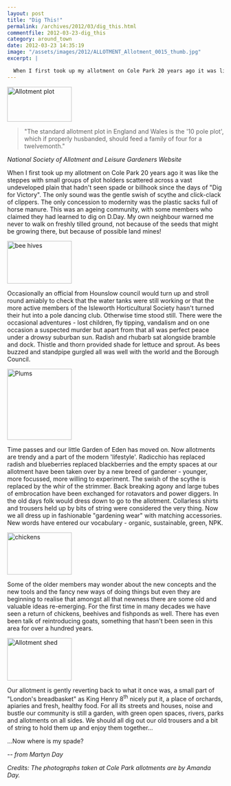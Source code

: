 ```yaml
---
layout: post
title: "Dig This!"
permalink: /archives/2012/03/dig_this.html
commentfile: 2012-03-23-dig_this
category: around_town
date: 2012-03-23 14:35:19
image: "/assets/images/2012/ALLOTMENT_Allotment_0015_thumb.jpg"
excerpt: |

  When I first took up my allotment on Cole Park 20 years ago it was like the steppes with small groups of plot holders scattered across a vast undeveloped plain that hadn't seen spade or billhook since the days of "Dig for Victory".  The only sound was the gentle swish of scythe and click-clack of clippers. The only concession to modernity was the plastic sacks full of horse manure.  This was an ageing community, with some members who claimed they had learned to dig on D.Day. My own neighbour warned me never to walk on freshly tilled ground, not because of the seeds that might be growing there, but because of possible land mines!
---
```


<a href="/assets/images/2012/ALLOTMENT_Allotment_0015.jpg" title="See larger version of - Allotment plot"><img src="/assets/images/2012/ALLOTMENT_Allotment_0015_thumb.jpg" width="150" height="81" alt="Allotment plot" class="photo right" /></a>

> "The standard allotment plot in England and Wales is the '10 pole plot', which if properly husbanded, should feed a family of four for a twelvemonth."

<cite>National Society of Allotment and Leisure Gardeners Website</cite>

When I first took up my allotment on Cole Park 20 years ago it was like the steppes with small groups of plot holders scattered across a vast undeveloped plain that hadn't seen spade or billhook since the days of "Dig for Victory". The only sound was the gentle swish of scythe and click-clack of clippers. The only concession to modernity was the plastic sacks full of horse manure. This was an ageing community, with some members who claimed they had learned to dig on D.Day. My own neighbour warned me never to walk on freshly tilled ground, not because of the seeds that might be growing there, but because of possible land mines!

<a href="/assets/images/2012/ALLOTMENT_bee_hives.jpg" title="See larger version of - bee hives"><img src="/assets/images/2012/ALLOTMENT_bee_hives_thumb.jpg" width="150" height="99" alt="bee hives" class="photo right" /></a>

Occasionally an official from Hounslow council would turn up and stroll round amiably to check that the water tanks were still working or that the more active members of the Isleworth Horticultural Society hasn't turned their hut into a pole dancing club. Otherwise time stood still. There were the occasional adventures - lost children, fly tipping, vandalism and on one occasion a suspected murder but apart from that all was perfect peace under a drowsy suburban sun. Radish and rhubarb sat alongside bramble and dock. Thistle and thorn provided shade for lettuce and sprout. As bees buzzed and standpipe gurgled all was well with the world and the Borough Council.

<a href="/assets/images/2012/ALLOTMENT_Plums.jpg" title="See larger version of - Plums"><img src="/assets/images/2012/ALLOTMENT_Plums_thumb.jpg" width="150" height="165" alt="Plums" class="photo right" /></a>

Time passes and our little Garden of Eden has moved on. Now allotments are trendy and a part of the modern 'lifestyle'. Radicchio has replaced radish and blueberries replaced blackberries and the empty spaces at our allotment have been taken over by a new breed of gardener - younger, more focussed, more willing to experiment. The swish of the scythe is replaced by the whir of the strimmer. Back breaking agony and large tubes of embrocation have been exchanged for rotavators and power diggers. In the old days folk would dress down to go to the allotment. Collarless shirts and trousers held up by bits of string were considered the very thing. Now we all dress up in fashionable "gardening wear" with matching accessories. New words have entered our vocabulary - organic, sustainable, green, NPK.

<a href="/assets/images/2012/ALLOTMENT_chickens.jpg" title="See larger version of - chickens"><img src="/assets/images/2012/ALLOTMENT_chickens_thumb.jpg" width="150" height="98" alt="chickens" class="photo right" /></a>

Some of the older members may wonder about the new concepts and the new tools and the fancy new ways of doing things but even they are beginning to realise that amongst all that newness there are some old and valuable ideas re-emerging. For the first time in many decades we have seen a return of chickens, beehives and fishponds as well. There has even been talk of reintroducing goats, something that hasn't been seen in this area for over a hundred years.

<a href="/assets/images/2012/ALLOTMENT_shed.jpg" title="See larger version of - Allotment shed"><img src="/assets/images/2012/ALLOTMENT_shed_thumb.jpg" width="150" height="99" alt="Allotment shed" class="photo right" /></a>

Our allotment is gently reverting back to what it once was, a small part of "London's breadbasket" as King Henry 8<sup>th</sup> nicely put it, a place of orchards, apiaries and fresh, healthy food. For all its streets and houses, noise and bustle our community is still a garden, with green open spaces, rivers, parks and allotments on all sides. We should all dig out our old trousers and a bit of string to hold them up and enjoy them together...

...Now where is my spade?

<cite>-- from Martyn Day</cite>

<em>Credits: The photographs taken at Cole Park allotments are by Amanda Day.</em>
